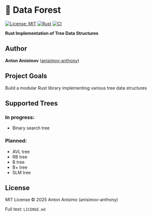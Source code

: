 # 🌳 Data Forest

 [![License: MIT](https://img.shields.io/badge/License-MIT-yellow.svg)](https://opensource.org/licenses/MIT) [![Rust](https://img.shields.io/badge/Rust-1.85%2B-orange)](https://www.rust-lang.org) [![CI](https://github.com/anisimov-anthony/data_forest/actions/workflows/rust.yml/badge.svg)](https://github.com/anisimov-anthony/data_forest/actions)

**Rust Implementation of Tree Data Structures**

## Author

**Anton Anisimov** ([anisimov-anthony](https://github.com/anisimov-anthony))

## Project Goals

Build a modular Rust library implementing various tree data structures

## Supported Trees

### In progress:

- Binary search tree

### Planned:

- AVL tree
- RB tree
- B tree
- B+ tree
- SLM tree

## License

MIT License © 2025 Anton Anisimo (anisimov-anthony)

Full text: `LICENSE.md`
